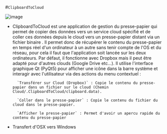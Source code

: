 #`ClipboardToCloud`

![image](https://github.com/diablo76600/ClipboardToCloud/assets/3962168/4c653667-85d3-4e05-bd54-9a7ad8e73c7f)

* ClipboardToCloud est une application de gestion du presse-papier qui permet de copier des données vers un service cloud spécifié et de coller ces données depuis le cloud vers un presse-papier distant via un fichier binaire . Il permet donc de récupérer le contenu du presse-papier en temps réel d'un ordinateur à un autre sans tenir compte de l'OS et du réseau, pour cela il faut que l'application soit lancée sur les deux ordinateurs.
Par défaut, il fonctionne avec Dropbox mais il peut être adapté pour d'autres clouds (Google Drive etc...).
Il utilise l'interface graphique Qt (PyQt5) pour afficher une icône dans la barre système et interagir avec l'utilisateur via des actions du menu contextuel :

        `Transférer sur Cloud (Dropbox)` : Copie le contenu du presse-papier dans un fichier sur le cloud (Chemin Cloud/.ClipboardToCloud/clipboard.data).

        `Coller dans le presse-papier` : Copie le contenu du fichier du cloud dans le presse-papier.

        `Afficher le presse-papier` : Permet d'avoir un apercu rapide du contenu du presse-papier


* Transfert d'OSX vers Windows
  
